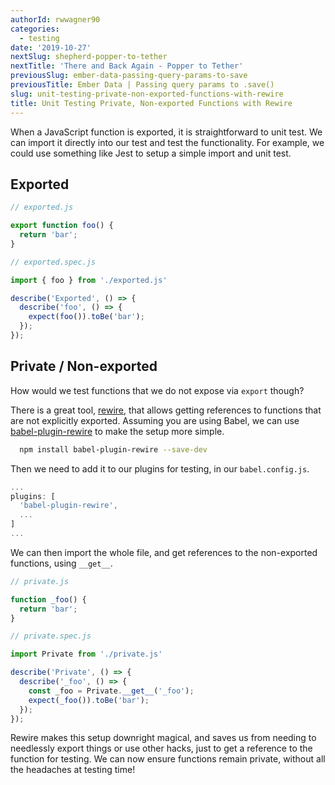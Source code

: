 ```yaml
---
authorId: rwwagner90
categories: 
  - testing
date: '2019-10-27'
nextSlug: shepherd-popper-to-tether
nextTitle: 'There and Back Again - Popper to Tether'
previousSlug: ember-data-passing-query-params-to-save
previousTitle: Ember Data | Passing query params to .save()
slug: unit-testing-private-non-exported-functions-with-rewire
title: Unit Testing Private, Non-exported Functions with Rewire
---
```


When a JavaScript function is exported, it is straightforward to unit test. 
We can import it directly into our test and test the functionality. For example,
we could use something like Jest to setup a simple import and unit test.

## Exported

```js
// exported.js

export function foo() {
  return 'bar';
}
```

```js
// exported.spec.js

import { foo } from './exported.js'

describe('Exported', () => {
  describe('foo', () => {
    expect(foo()).toBe('bar');
  });
});
```

## Private / Non-exported

How would we test functions that we do not expose via `export` though?

There is a great tool, [rewire](https://www.npmjs.com/package/rewire), that allows getting references 
to functions that are not explicitly exported. Assuming you are using Babel, we can use 
[babel-plugin-rewire](https://github.com/speedskater/babel-plugin-rewire) to make the setup more simple.

```bash
  npm install babel-plugin-rewire --save-dev
```

Then we need to add it to our plugins for testing, in our `babel.config.js`.

```js
...
plugins: [
  'babel-plugin-rewire',
  ...
]
...
```

We can then import the whole file, and get references to the non-exported functions, using
`__get__`.

```js
// private.js

function _foo() {
  return 'bar';
}
```

```js
// private.spec.js

import Private from './private.js'

describe('Private', () => {
  describe('_foo', () => {
    const _foo = Private.__get__('_foo');
    expect(_foo()).toBe('bar');
  });
});
```

Rewire makes this setup downright magical, and saves us from needing to needlessly export things
or use other hacks, just to get a reference to the function for testing. We can now ensure functions
remain private, without all the headaches at testing time!
